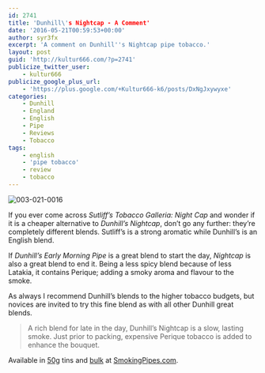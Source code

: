 ```yaml
---
id: 2741
title: 'Dunhill\'s Nightcap - A Comment'
date: '2016-05-21T00:59:53+00:00'
author: syr3fx
excerpt: 'A comment on Dunhill''s Nightcap pipe tobacco.'
layout: post
guid: 'http://kultur666.com/?p=2741'
publicize_twitter_user:
    - kultur666
publicize_google_plus_url:
    - 'https://plus.google.com/+Kultur666-k6/posts/DxNgJxywyxe'
categories:
    - Dunhill
    - England
    - English
    - Pipe
    - Reviews
    - Tobacco
tags:
    - english
    - 'pipe tobacco'
    - review
    - tobacco
---
```


![003-021-0016](http://localhost:8080/wp-content/uploads/2016/05/003-021-0016.jpg)

If you ever come across *Sutliff’s Tobacco Galleria: Night Cap* and wonder if it is a cheaper alternative to *Dunhill’s Nightcap*, don’t go any further: they’re completely different blends. Sutliff’s is a strong aromatic while Dunhill’s is an English blend.

If *Dunhill’s Early Morning Pipe* is a great blend to start the day, *Nightcap* is also a great blend to end it. Being a less spicy blend because of less Latakia, it contains Perique; adding a smoky aroma and flavour to the smoke.

As always I recommend Dunhill’s blends to the higher tobacco budgets, but novices are invited to try this fine blend as with all other Dunhill great blends.

> A rich blend for late in the day, Dunhill’s Nightcap is a slow, lasting smoke. Just prior to packing, expensive Perique tobacco is added to enhance the bouquet.

Available in [50g](https://www.smokingpipes.com/tobacco/by-maker/dunhill/moreinfo.cfm?product_id=177) tins and [bulk](https://www.smokingpipes.com/tobacco/by-maker/dunhill/bulk/moreinfo.cfm?product_id=19049) at [SmokingPipes.com](http://www.smokingpipes.com/).